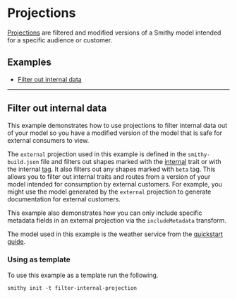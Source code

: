 # Projections
[Projections](https://smithy.io/2.0/guides/building-models/build-config.html#projections)
are filtered and modified versions of a Smithy model intended for a specific audience or customer. 


## Examples 
- [Filter out internal data](#filter-out-internal-data)

--- 

## Filter out internal data
This example demonstrates how to use projections to filter internal data out of your model
so you have a modified version of the model that is safe for external consumers to view.

The `external` projection used in this example is defined in the `smithy-build.json` file and filters out shapes marked with the
[internal](https://smithy.io/2.0/spec/documentation-traits.html#smithy-api-internal-trait) trait or with the internal [tag](https://smithy.io/2.0/spec/documentation-traits.html#smithy-api-tags-trait).
It also filters out any shapes marked with `beta` tag. This allows you to filter out internal traits and routes from
a version of your model intended for consumption by external customers. For example, you might use the model generated
by the `external` projection to generate documentation for external customers.

This example also demonstrates how you can only include specific metadata fields in an external projection via the
`includeMetadata` transform.

The model used in this example is the weather service from the [quickstart guide](https://smithy.io/2.0/quickstart.html).

### Using as template
To use this example as a template run the following.

```console
smithy init -t filter-internal-projection
```